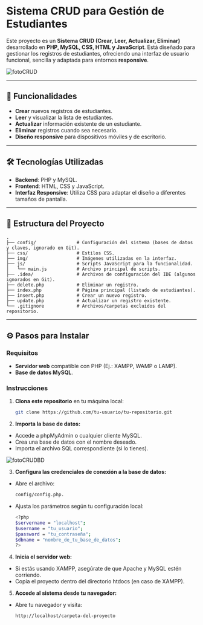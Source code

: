 # Sistema CRUD para Gestión de Estudiantes

Este proyecto es un **Sistema CRUD (Crear, Leer, Actualizar, Eliminar)** desarrollado en **PHP, MySQL, CSS, HTML y JavaScript**. Está diseñado para gestionar los registros de estudiantes, ofreciendo una interfaz de usuario funcional, sencilla y adaptada para entornos **responsive**.

![fotoCRUD](https://github.com/user-attachments/assets/9a550338-7e4f-4b10-ac3a-5579521ae44f)

---

## 🚀 Funcionalidades

- **Crear** nuevos registros de estudiantes.
- **Leer** y visualizar la lista de estudiantes.
- **Actualizar** información existente de un estudiante.
- **Eliminar** registros cuando sea necesario.
- **Diseño responsive** para dispositivos móviles y de escritorio.

---

## 🛠️ Tecnologías Utilizadas

- **Backend**: PHP y MySQL.
- **Frontend**: HTML, CSS y JavaScript.
- **Interfaz Responsive**: Utiliza CSS para adaptar el diseño a diferentes tamaños de pantalla.

---

## 📂 Estructura del Proyecto

```plaintext
.
├── config/               # Configuración del sistema (bases de datos y claves, ignorado en Git).
├── css/                  # Estilos CSS.
├── img/                  # Imágenes utilizadas en la interfaz.
├── js/                   # Scripts JavaScript para la funcionalidad.
│   └── main.js           # Archivo principal de scripts.
├── .idea/                # Archivos de configuración del IDE (algunos ignorados en Git).
├── delete.php            # Eliminar un registro.
├── index.php             # Página principal (listado de estudiantes).
├── insert.php            # Crear un nuevo registro.
├── update.php            # Actualizar un registro existente.
└── .gitignore            # Archivos/carpetas excluidos del repositorio.
```
---
## ⚙️ Pasos para Instalar

### **Requisitos**
- **Servidor web** compatible con PHP (Ej.: XAMPP, WAMP o LAMP).
- **Base de datos MySQL**.

### **Instrucciones**
1. **Clona este repositorio** en tu máquina local:
   
   ```bash
   git clone https://github.com/tu-usuario/tu-repositorio.git
   
3. **Importa la base de datos:**
- Accede a phpMyAdmin o cualquier cliente MySQL.
- Crea una base de datos con el nombre deseado.
- Importa el archivo SQL correspondiente (si lo tienes).

![fotoCRUDBD](https://github.com/user-attachments/assets/2bf79650-aa89-445e-bcdc-fa22975834a8)

  
3. **Configura las credenciales de conexión a la base de datos:**
- Abre el archivo:
  
  ```bash  
  config/config.php.
- Ajusta los parámetros según tu configuración local:
  
  ```bash  
  <?php
  $servername = "localhost";
  $username = "tu_usuario";
  $password = "tu_contraseña";
  $dbname = "nombre_de_tu_base_de_datos";
  ?>
  ```
4. **Inicia el servidor web:**
- Si estás usando XAMPP, asegúrate de que Apache y MySQL estén corriendo.
- Copia el proyecto dentro del directorio htdocs (en caso de XAMPP).

5. **Accede al sistema desde tu navegador:**
- Abre tu navegador y visita:
  
  ```bash
  http://localhost/carpeta-del-proyecto

